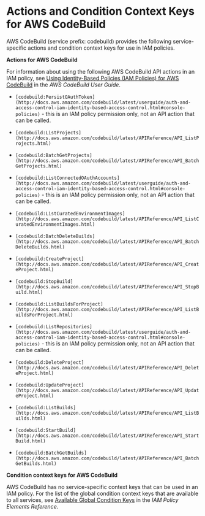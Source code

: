 # Actions and Condition Context Keys for AWS CodeBuild<a name="list_codebuild"></a>

AWS CodeBuild \(service prefix: codebuild\) provides the following service\-specific actions and condition context keys for use in IAM policies\.

**Actions for AWS CodeBuild**

For information about using the following AWS CodeBuild API actions in an IAM policy, see [Using Identity\-Based Policies \(IAM Policies\) for AWS CodeBuild](http://docs.aws.amazon.com/codebuild/latest/userguide/auth-and-access-control-iam-identity-based-access-control.html) in the *AWS CodeBuild User Guide*\.

+ `[codebuild:PersistOAuthToken](http://docs.aws.amazon.com/codebuild/latest/userguide/auth-and-access-control-iam-identity-based-access-control.html#console-policies)` \- this is an IAM policy permission only, not an API action that can be called\.

+ `[codebuild:ListProjects](http://docs.aws.amazon.com/codebuild/latest/APIReference/API_ListProjects.html)`

+ `[codebuild:BatchGetProjects](http://docs.aws.amazon.com/codebuild/latest/APIReference/API_BatchGetProjects.html)`

+ `[codebuild:ListConnectedOAuthAccounts](http://docs.aws.amazon.com/codebuild/latest/userguide/auth-and-access-control-iam-identity-based-access-control.html#console-policies)` \- this is an IAM policy permission only, not an API action that can be called\.

+ `[codebuild:ListCuratedEnvironmentImages](http://docs.aws.amazon.com/codebuild/latest/APIReference/API_ListCuratedEnvironmentImages.html)`

+ `[codebuild:BatchDeleteBuilds](http://docs.aws.amazon.com/codebuild/latest/APIReference/API_BatchDeleteBuilds.html)`

+ `[codebuild:CreateProject](http://docs.aws.amazon.com/codebuild/latest/APIReference/API_CreateProject.html)`

+ `[codebuild:StopBuild](http://docs.aws.amazon.com/codebuild/latest/APIReference/API_StopBuild.html)`

+ `[codebuild:ListBuildsForProject](http://docs.aws.amazon.com/codebuild/latest/APIReference/API_ListBuildsForProject.html)`

+ `[codebuild:ListRepositories](http://docs.aws.amazon.com/codebuild/latest/userguide/auth-and-access-control-iam-identity-based-access-control.html#console-policies)` \- this is an IAM policy permission only, not an API action that can be called\.

+ `[codebuild:DeleteProject](http://docs.aws.amazon.com/codebuild/latest/APIReference/API_DeleteProject.html)`

+ `[codebuild:UpdateProject](http://docs.aws.amazon.com/codebuild/latest/APIReference/API_UpdateProject.html)`

+ `[codebuild:ListBuilds](http://docs.aws.amazon.com/codebuild/latest/APIReference/API_ListBuilds.html)`

+ `[codebuild:StartBuild](http://docs.aws.amazon.com/codebuild/latest/APIReference/API_StartBuild.html)`

+ `[codebuild:BatchGetBuilds](http://docs.aws.amazon.com/codebuild/latest/APIReference/API_BatchGetBuilds.html)`

**Condition context keys for AWS CodeBuild**

AWS CodeBuild has no service\-specific context keys that can be used in an IAM policy\. For the list of the global condition context keys that are available to all services, see [Available Global Condition Keys](reference_policies_condition-keys.md#AvailableKeys) in the *IAM Policy Elements Reference*\.